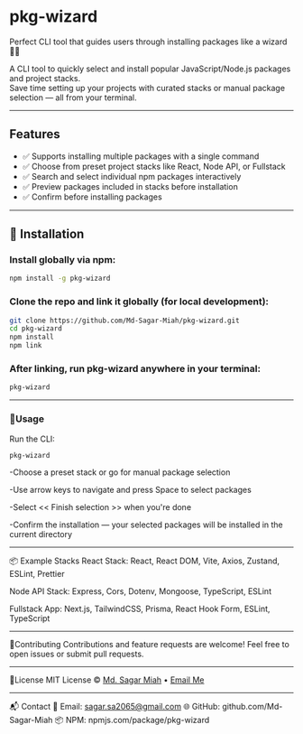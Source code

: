 # pkg-wizard

Perfect CLI tool that guides users through installing packages like a wizard 🧙‍♂️

A CLI tool to quickly select and install popular JavaScript/Node.js packages and project stacks.  
Save time setting up your projects with curated stacks or manual package selection — all from your terminal.

---

## Features

- ✅ Supports installing multiple packages with a single command
- ✅ Choose from preset project stacks like React, Node API, or Fullstack
- ✅ Search and select individual npm packages interactively
- ✅ Preview packages included in stacks before installation
- ✅ Confirm before installing packages

---

## 🚀 Installation

### Install globally via npm:

```bash
npm install -g pkg-wizard
```

### Clone the repo and link it globally (for local development):

```bash
git clone https://github.com/Md-Sagar-Miah/pkg-wizard.git
cd pkg-wizard
npm install
npm link
```

### After linking, run pkg-wizard anywhere in your terminal:

```bash
pkg-wizard
```

---

### 🧪Usage

Run the CLI:

```bash
pkg-wizard
```

-Choose a preset stack or go for manual package selection

-Use arrow keys to navigate and press Space to select packages

-Select << Finish selection >> when you're done

-Confirm the installation — your selected packages will be installed in the current directory

---

📦 Example Stacks
React Stack: React, React DOM, Vite, Axios, Zustand, ESLint, Prettier

Node API Stack: Express, Cors, Dotenv, Mongoose, TypeScript, ESLint

Fullstack App: Next.js, TailwindCSS, Prisma, React Hook Form, ESLint, TypeScript

---

🤝Contributing
Contributions and feature requests are welcome!
Feel free to open issues or submit pull requests.

---

📄License
MIT License © [Md. Sagar Miah](https://github.com/Md-Sagar-Miah) • [Email Me](mailto:sagar.sa2065@gmail.com)

---

📬 Contact
📧 Email: sagar.sa2065@gmail.com
🌐 GitHub: github.com/Md-Sagar-Miah
📦 NPM: npmjs.com/package/pkg-wizard
